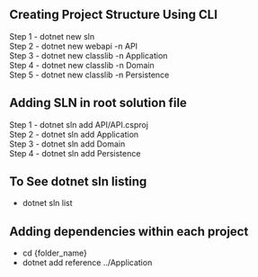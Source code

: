 ## Creating Project Structure Using CLI

Step 1 - dotnet new sln <br>
Step 2 - dotnet new webapi -n API <br>
Step 3 - dotnet new classlib -n Application <br>
Step 4 - dotnet new classlib -n Domain <br>
Step 5 - dotnet new classlib -n Persistence <br>

## Adding SLN in root solution file

Step 1 - dotnet sln add API/API.csproj <br>
Step 2 - dotnet sln add Application<br>
Step 3 - dotnet sln add Domain<br>
Step 4 - dotnet sln add Persistence<br>

## To See dotnet sln listing

- dotnet sln list<br>

## Adding dependencies within each project

- cd {folder_name}
- dotnet add reference ../Application
